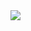 <!-- 
<a href="https://99jamsil.github.io/">
  <img src="https://user-images.githubusercontent.com/126365187/232498333-19cd6518-a300-4403-94b3-2bb157c1e529.png">
</a>
 -->


<a href="https://99jamsil.github.io/">
  <img src="https://user-images.githubusercontent.com/126365187/232638763-ddb9afb9-991a-4396-9f8a-505cc915cf30.png">
</a>



<!-- ![그림11](https://user-images.githubusercontent.com/126365187/232638763-ddb9afb9-991a-4396-9f8a-505cc915cf30.png) -->

